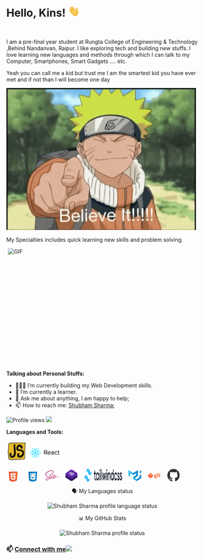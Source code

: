 # Hello, Kins! <img src="./Assets/hi.gif" height="30px">

<br />

I am a pre-final year student at Rungta College of Engineering & Technology ,Behind Nandanvan, Raipur. I like exploring tech and building new stuffs. I love learning new languages and methods through which I can talk to my Computer, Smartphones, Smart Gadgets .... etc.


Yeah you can call me a kid but trust me I am the smartest kid you have ever met and if not than I will become one day  

![naruto-uzumaki-believe-it-so-am-I](Assets/naruto-uzumaki-believe-it.gif)

My Specialties includes quick learning new skills and problem solving.

<img align="right" alt="GIF" src="https://media0.giphy.com/media/lXHwJv89PvdN200Anr/giphy.gif?cid=790b7611e4d17f0e0041240b4ad93fd94cf4a998b9003ab9&rid=giphy.gif&ct=g" width="500" height="320" />

**Talking about Personal Stuffs:**

- 👨🏽‍💻 I’m currently building my Web Development skills.
- 🌱 I’m currently a learner.
- 💬 Ask me about anything, I am happy to help;
- 📫 How to reach me: [Shubham Sharma](https://www.linkedin.com/in/0xshubhamsharma2022/);

![Profile views](https://gpvc.arturio.dev/ComputerKeeda?v=3)
![](https://visitor-badge.glitch.me/badge?page_id=ComputerKeeda.ComputerKeeda)

**Languages and Tools:**

<p align="center">
  <div align="left" style=" display : flex; align-items: center; justify-content: start;">
  <!-- <img src="./Assets/c++.gif" width="45">    -->
  <!-- <img src="./Assets/python.gif" width="40">  -->
  <img src="./Assets/js.webp" width="55">
  <img src="./Assets/react.gif" width="100" height="">
  </div>
  <br>
  <div align="left" style=" display : flex; align-items: center; justify-content: start; gap : 1rem ;">
  <img src="./Assets/html.gif" width="35">
  <img src="./Assets/css.gif" width="35">
  <img src="./Assets/scss.png" width="35">
  <img src="./Assets/bootstrap.gif" width="35">
  <img src="./Assets/tailwindcss-logotype.svg" width="100" height="35">
  <img src="./Assets/material-ui.svg" width="35">
  <img src="./Assets/git.gif" width="35">
  <img src="./Assets/github.webp" width="35">
  </div>
</p>

<p align="center" style="margin-bottom: 1rem">🗣 My Languages status</p>
<p align="center">
  <img
    src="https://github-readme-stats.vercel.app/api/top-langs/?username=ComputerKeeda&layout=compact&border_radius=20&theme=algolia"
    alt="Shubham Sharma profile language status"
  />
</p>
<p align="center" style="margin-bottom: 1rem">📊 My GitHub Stats</p>
<p align="center">
  <img
    src="https://github-readme-stats.vercel.app/api?username=ComputerKeeda&show_icons=true&hide=issues,prs&theme=algolia&border_radius=20"
    alt="Shubham Sharma profile status"
  />
</p>

### 📫 [Connect with me](https://www.linkedin.com/in/0xshubhamsharma2022/)<img src="https://raw.githubusercontent.com/ShahriarShafin/ShahriarShafin/main/Assets/handshake.gif" height="32px">
